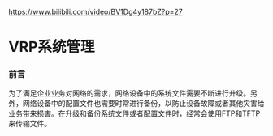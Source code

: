  https://www.bilibili.com/video/BV1Dg4y187bZ?p=27 

# VRP系统管理

### 前言

为了满足企业业务对网络的需求，网络设备中的系统文件需要不断进行升级。另外，网络设备中的配置文件也需要时常进行备份，以防止设备故障或者其他灾害给业务带来损害。在升级和备份系统文件或者配置文件时，经常会使用FTP和TFTP来传输文件。



